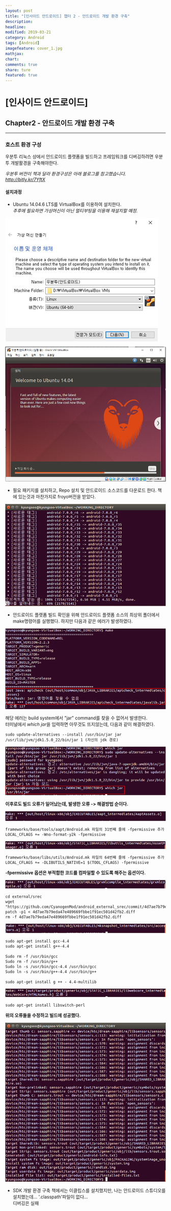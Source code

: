 ```yaml
---
layout: post
title: "[인사이드 안드로이드] 챕터 2 - 안드로이드 개발 환경 구축"
description:
headline:
modified: 2019-03-21
category: Android
tags: [Android]
imagefeature: cover_1.jpg
mathjax:
chart:
comments: true
share: ture
featured: true
---
```


# [인사이드 안드로이드]


## Chapter2 - 안드로이드 개발 환경 구축


---------------------------------------


### 호스트 환경 구성

우분투 리눅스 상에서 안드로이드 플랫폼을 빌드하고 프레임워크를 디버깅하려면 우분투 개발활경을 구축해야한다.

*우분투 버전이 책과 달라 환경구성은 아래 블로그를 참고했습니다.*  
*http://bitly.kr/7YftX*

#### 설치과정

* Ubuntu 14.04.6 LTS를 VirtualBox를 이용하여 설치한다.  
*추후에 필요하면 가상머신이 아닌 멀티부팅을 이용해 재설치할 예정.*  

![Alt text](/images/post/install1.PNG "설치1")

![Alt text](/images/post/install2.PNG "설치2")

* 필요 패키지를 설치하고, Repo 설치 및 안드로이드 소스코드를 다운로드 한다. 책에 있는것과 마찬가지로 froyo버전을 받았다.

![Alt text](/images/post/install3.PNG "설치3")

* 안드로이드 플랫폼 빌드 확인을 위해 안드로이드 플랫폼 소스의 최상위 폴더에서 make명령어를 실행했다. 하지만 다음과 같은 에러가 발생하였다.

![Alt text](/images/post/error1.PNG "에러1")

해당 에러는 build system에서 "jar" command를 찾을 수 없어서 발생한다.  
터미널에서 *which jar*을 입력하면 아무것도 뜨지않는데, 다음과 같이 해결하였다.  
```
sudo update-alternatives --install /usr/bin/jar jar /usr/lib/jvm/jdk1.5.0_22/bin/jar 1 (자신의 jdk 경로)
```

![Alt text](/images/post/error2.PNG "에러2")

**이후로도 빌드 오류가 일어났는데, 발생한 오류 -> 해결방법 순이다.**

![Alt text](/images/post/error3.PNG "에러3")
```
frameworks/base/tools/aapt/Android.mk 파일의 31번째 줄에 -fpermissive 추가  
LOCAL_CFLAGS += -Wno-format-y2k -fpermissive
```

![Alt text](/images/post/error4.PNG "에러4")
```
frameworks/base/libs/utils/Android.mk 파일의 64번째 줄에 -fpermissive 추가  
LOCAL_CFLAGS += -DLIBUTILS_NATIVE=1 $(TOOL_CFLAGS) -fpermissive
```

**-fpermissive 옵션은 부적합한 코드를 컴파일할 수 있도록 해주는 옵션이다.**

![Alt text](/images/post/error5.PNG "에러5")
```
cd external/srec  
wget "https://github.com/CyanogenMod/android_external_srec/commit/4d7ae7b79eda47e489669fbbe1f91ec501d42fb2.diff"  
patch -p1 < 4d7ae7b79eda47e489669fbbe1f91ec501d42fb2.diff  
rm -f 4d7ae7b79eda47e489669fbbe1f91ec501d42fb2.diff  
```

![Alt text](/images/post/error6.PNG "에러6")
```
sudo apt-get install gcc-4.4  
sudo apt-get install g++-4.4  

Sudo rm -f /usr/bin/gcc  
Sudo rm -f /usr/bin/g++  
Sudo ln -s /usr/bin/gcc-4.4 /usr/bin/gcc  
Sudo ln -s /usr/bin/g++-4.4 /usr/bin/g++  
    
sudo apt-get install g ++ - 4.4-multilib  
```

![Alt text](/images/post/error7.PNG "에러7")
```
sudo apt-get install libswitch-perl
```

**위의 오류들을 수정하고 빌드에 성공했다.**

![Alt text](/images/post/build.PNG "빌드완료")


* SDK 개발 환경 구축
책에서는 이클립스를 설치했지만, 나는 안드로이드 스튜디오를 설치했는데... '.classpath'파일이 없다...  
디버깅은 실패